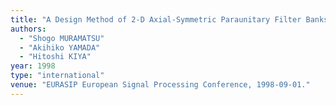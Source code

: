 ```yaml
---
title: "A Design Method of 2-D Axial-Symmetric Paraunitary Filter Banks with a Lattice Structure"
authors:
  - "Shogo MURAMATSU"
  - "Akihiko YAMADA"
  - "Hitoshi KIYA"
year: 1998
type: "international"
venue: "EURASIP European Signal Processing Conference, 1998-09-01."
---
```

